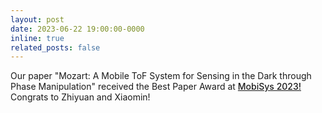 ```yaml
---
layout: post
date: 2023-06-22 19:00:00-0000
inline: true
related_posts: false
---
```


Our paper "Mozart: A Mobile ToF System for Sensing in the Dark through Phase Manipulation" received the Best Paper Award at <a href="https://www.sigmobile.org/mobisys/2023/program.html" style="font-weight: 500;">MobiSys 2023!</a> Congrats to Zhiyuan and Xiaomin!
